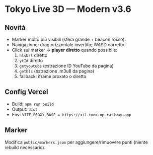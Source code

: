 # Tokyo Live 3D — Modern v3.6

## Novità
- Marker molto più visibili (sfera grande + beacon rosso).
- Navigazione: drag orizzontale invertito; WASD corretto.
- Click sui marker → **player diretto** quando possibile:
  1) `hlsUrl` diretto
  2) `ytId` diretto
  3) `getyoutube` (estrazione ID YouTube da pagina)
  4) `gethls` (estrazione .m3u8 da pagina)
  5) fallback: iframe proxato o diretto

## Config Vercel
- Build: `npm run build`
- Output: `dist`
- Env: `VITE_PROXY_BASE = https://<il-tuo>.up.railway.app`

## Marker
Modifica `public/markers.json` per aggiungere/rimuovere punti (niente rebuild necessario).
